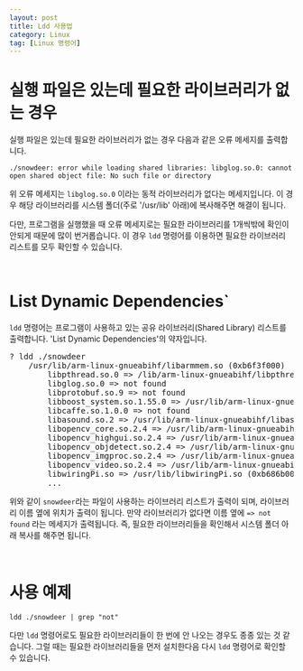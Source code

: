 ```yaml
---
layout: post
title: Ldd 사용법
category: Linux
tag: [Linux 명령어]
---
```

# 실행 파일은 있는데 필요한 라이브러리가 없는 경우

실행 파일은 있는데 필요한 라이브러리가 없는 경우 다음과 같은 오류 메세지를 출력합니다.

~~~
./snowdeer: error while loading shared libraries: libglog.so.0: cannot open shared object file: No such file or directory
~~~

위 오류 메세지는 `libglog.so.0` 이라는 동적 라이브러리가 없다는 메세지입니다. 이 경우 해당 라이브러리를 시스템 폴더(주로 '/usr/lib' 아래)에 복사해주면 해결이 됩니다.

다만, 프로그램을 실행했을 때 오류 메세지로는 필요한 라이브러리를 1개씩밖에 확인이 안되게 때문에 많이 번거롭습니다. 이 경우 `ldd` 명령어를 이용하면 필요한 라이브러리 리스트를 모두 확인할 수 있습니다.

<br>

# List Dynamic Dependencies`

`ldd` 명령어는 프로그램이 사용하고 있는 공유 라이브러리(Shared Library) 리스트를 출력합니다. 'List Dynamic Dependencies'의 약자입니다.

<pre class="prettyprint">
? ldd ./snowdeer
	/usr/lib/arm-linux-gnueabihf/libarmmem.so (0xb6f3f000)
        libpthread.so.0 => /lib/arm-linux-gnueabihf/libpthread.so.0 (0xb6f04000)
        libglog.so.0 => not found
        libprotobuf.so.9 => not found
        libboost_system.so.1.55.0 => /usr/lib/arm-linux-gnueabihf/libboost_system.so.1.55.0 (0xb6ef1000)
        libcaffe.so.1.0.0 => not found
        libasound.so.2 => /usr/lib/arm-linux-gnueabihf/libasound.so.2 (0xb6e17000)
        libopencv_core.so.2.4 => /usr/lib/arm-linux-gnueabihf/libopencv_core.so.2.4 (0xb6bfe000)
        libopencv_highgui.so.2.4 => /usr/lib/arm-linux-gnueabihf/libopencv_highgui.so.2.4 (0xb6bad000)
        libopencv_objdetect.so.2.4 => /usr/lib/arm-linux-gnueabihf/libopencv_objdetect.so.2.4 (0xb6b32000)
        libopencv_imgproc.so.2.4 => /usr/lib/arm-linux-gnueabihf/libopencv_imgproc.so.2.4 (0xb68e3000)
        libopencv_video.so.2.4 => /usr/lib/arm-linux-gnueabihf/libopencv_video.so.2.4 (0xb6889000)
        libwiringPi.so => /usr/lib/libwiringPi.so (0xb686b000)
        ...
</pre>

위와 같이 `snowdeer`라는 파일이 사용하는 라이브러리 리스트가 출력이 되며, 라이브러리 이름 옆에 위치가 출력이 됩니다. 만약 라이브러리가 없다면 이름 옆에 `=> not found` 라는 메세지가 출력됩니다. 즉, 필요한 라이브러리들을 확인해서 시스템 폴더 아래 복사를 해주면 됩니다.

<br>

# 사용 예제

~~~
ldd ./snowdeer | grep "not"
~~~

다만 `ldd` 명령어로도 필요한 라이브러리들이 한 번에 안 나오는 경우도 종종 있는 것 같습니다. 그럴 때는 필요한 라이브러리들을 먼저 설치한다음 다시 `ldd` 명령어로 확인할 수 있습니다.